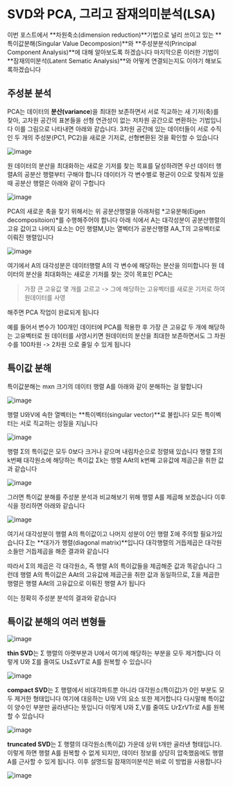 # SVD와 PCA, 그리고 잠재의미분석(LSA)

이번 포스트에서 **차원축소(dimension reduction)**기법으로 널리 쓰이고 있는 **특이값분해(Singular Value Decomposion)**와 **주성분분석(Principal Component Analysis)**에 대해 알아보도록 하겠습니다 마지막으론 이러한 기법이 **잠재의미분석(Latent Sematic Analysis)**와 어떻게 연결되는지도 이야기 해보도록하겠습니다 

## 주성분 분석

PCA는 데이터의 **분산(variance**)을 최대한 보존하면서 서로 직교하는 새 기저(축)를 찾아, 고차원 공간의 표본들을 선형 연관성이 없는 저차원 공간으로 변환하는 기법입니다
이를 그림으로 나타내면 아래와 같습니다. 3차원 공간에 있는 데이터들이 서로 수직인 두 개의 주성분(PC1, PC2)을 새로운 기저로, 선형변환된 것을 확인할 수 있습니다

![image](https://user-images.githubusercontent.com/80239748/159473710-37620ae8-f180-4144-901c-2423cd9ed424.png)

원 데이터의 분산을 최대화하는 새로운 기저를 찾는 목표를 달성하려면 우선 데이터 행렬A의 공분산 행렬부터 구해야 합니다 데이터가 각 변수별로 평균이 0으로 맞춰져 있을 때 공분산 행렬은 아래와 같이 구합니다 

![image](https://user-images.githubusercontent.com/80239748/159474046-b861e2ae-7478-440d-9e2e-3de7475dc852.png)

PCA의 새로운 축을 찾기 위해서는 위 공분산행렬을 아래처럼 *고유분해(Eigen decompositoion)*를 수행해주어야 합니다 아래 식에서 A는 대각성분이 공분산행렬의 고유 값이고 나머지 요소는 0인 행렬M,U는 열벡터가 공분산행렬 AA_T의 고유벡터로 이뤄진 행렬입니다 

![image](https://user-images.githubusercontent.com/80239748/159474586-de190fbd-50cc-4de1-9e34-4acfa442a37e.png)

여기에서 A의 대각성분은 데이터행렬 A의 각 변수에 해당하는 분산을 의미합니다 원 데이터의 분산을 최대화하는 새로운 기저를 찾는 것이 목표인 PCA는 

> 가장 큰 고유값 몇 개를 고르고 -> 그에 해당하는 고유벡터를 새로운 기저로 하여 원데이터를 사영

해주면 PCA 작업이 완료되게 됩니다 

예를 들어서 변수가 100개인 데이터에 PCA를 적용한 후 가장 큰 고유값 두 개에 해당하는 고유벡터로 원 데이터를 사영시키면 원데이터의 분산을 최대한 보존하면서도 그 차원수를 100차원 -> 2차원 으로 줄일 수 있게 됩니다 

## 특이값 분해

특이값분해는 mxn 크기의 데이터 행렬 A를 아래와 같이 분해하는 걸 말합니다 

![image](https://user-images.githubusercontent.com/80239748/159661231-433f2dd1-8f9a-48c9-bf0a-87f75a6dc609.png)

행렬 U와V에 속한 열벡터는 **특이벡터(singular vector)**로 불립니다 모든 특이벡터는 서로 직교하는 성질을 지닙니다 

![image](https://user-images.githubusercontent.com/80239748/159661513-0fc4bf12-b9eb-4f89-b0ae-e079dec939e3.png)

행렬 Σ의 특이값은 모두 0보다 크거나 같으며 내림차순으로 정렬돼 있습니다 행렬 Σ의 k번째 대각원소에 해당하는 특이값 Σk는 행렬 AAt의 k번째 고유값에 제곱근을 취한 값과 같습니다 

![image](https://user-images.githubusercontent.com/80239748/159664217-1c66b028-e6d4-403f-aaa5-21e0fee307e9.png)

그러면 특이값 분해를 주성분 분석과 비교해보기 위해 행렬 A를 제곱해 보겠습니다 이후 식을 정리하면 아래와 같습니다 

![image](https://user-images.githubusercontent.com/80239748/159664386-6399e428-9cf1-4927-8ed4-ef9e48ffaa23.png)

여기서 대각성분이 행렬 A의 특이값이고 나머지 성분이 0인 행렬 Σ에 주의할 필요가있습니다 
Σ는 **대가가 행렬(diagonal matrix)**입니다 대각행렬의 거듭제곱은 대각원소들만 거듭제곱을 해준 결과와 같습니다 

따라서  Σ의 제곱은 각 대각원소, 즉 행렬 A의 특이값들을 제곱해준 값과 똑같습니다 그런데 행렬 A의 특이값은 AAt의 고유값에 제곱근을 취한 값과 동일하므로, Σ을 제곱한 행렬은 행렬 AAt의 고유값으로 이뤄진 행렬 A가 됩니다 

이는 정확히 주성분 분석의 결과와 같습니다 

## 특이값 분해의 여러 변형들 

![image](https://user-images.githubusercontent.com/80239748/159909729-2bb3b06d-dd0f-4901-ba1f-4a611b21fdb4.png)

**thin SVD**는 Σ 행렬의 아랫부분과 U에서 여기에 해당하는 부분을 모두 제거합니다 
이렇게 U와 Σ를 줄여도  UsΣsVT로 A를 원복할 수 있습니다 

![image](https://user-images.githubusercontent.com/80239748/160134742-0a11b9ee-56f8-4d27-aad1-e96d4b323317.png)

**compact SVD**는 Σ 행렬에서 비대각파트뿐 아니라 대각원소(특이값)가 0인 부분도 모두 제거한 형태입니다 여기에 대응하는 U와 V의 요소 또한 제거합니다 다시말해 특이값이 양수인 부분만 골라낸다는 뜻입니다 이렇게 U와 Σ,V를 줄여도 UrΣrVTr로 A를 원복할 수 있습니다


![image](https://user-images.githubusercontent.com/80239748/160135102-433ea8b2-9912-45df-a664-928d91ffa961.png)

**truncated SVD**는 Σ 행렬의 대각원소(특이값) 가운데 상위 t개만 골라낸 형태입니다. 이렇게 하면 행렬 A를 원복할 수 없게 되지만, 데이터 정보를 상당히 압축했음에도 행렬 A를 근사할 수 있게 됩니다. 이후 설명드릴 잠재의미분석은 바로 이 방법을 사용합니다

![image](https://user-images.githubusercontent.com/80239748/160135173-e79dc692-bdcd-4f7e-b006-984a142d0050.png)